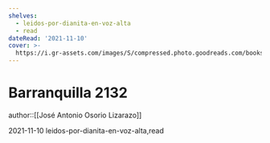 ```yaml
---
shelves:
  - leidos-por-dianita-en-voz-alta
  - read
dateRead: '2021-11-10'
cover: >-
  https://i.gr-assets.com/images/S/compressed.photo.goodreads.com/books/1636435657l/59572645._SX318_.jpg
---
```

# Barranquilla 2132

author::[[José Antonio Osorio Lizarazo]]

2021-11-10
leidos-por-dianita-en-voz-alta,read